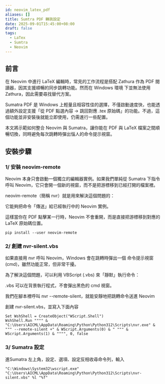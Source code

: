 ```yaml
---
id: neovim_latex_pdf
aliases: []
title: Sumtra PDF 轉跳設定
date: 2025-09-01T15:45:00+08:00
draft: false
tags:
  - LaTex
  - Sumtra
  - Neovim
---
```


## 前言

在 Neovim 中進行 LaTeX 編輯時，常見的工作流程是搭配 Zathura 作為 PDF 閱讀器，因其支援順暢的同步跳轉功能。然而在 Windows 環境 下並無法使用 Zathura，因此需要尋找替代方案。

Sumatra PDF 是 Windows 上輕量且相容性佳的選擇，不僅啟動速度快，也能透過額外設定支援「從 PDF 點選內容 → 跳回對應 .tex 原始碼」的功能。不過，這個功能並非安裝後就能立即使用，仍需進行一些配置。

本文將示範如何整合 Neovim 與 Sumatra，讓你能在 PDF 與 LaTeX 檔案之間順暢切換，同時避免每次跳轉時彈出惱人的命令提示視窗。

## 安裝步驟

### 1/ 安裝 neovim-remote

Neovim 本身只會啟動一個獨立的編輯器實例。如果我們單純從 Sumatra 下指令呼叫 Neovim，它只會開一個新的視窗，而不是把游標移到已經打開的檔案裡。

neovim-remote（簡稱 nvr）就是用來解決這個問題的：

它能夠把命令「傳送」給已經執行中的 Neovim 實例。

這樣當你在 PDF 點擊某一行時，Neovim 不會重開，而是直接把游標移到對應的 LaTeX 原始碼位置。

```Shell
pip install --user neovim-remote
```

### 2/ 創建 nvr-silent.vbs

如果直接用 nvr 呼叫 Neovim，Windows 會在跳轉時彈出一個 命令提示視窗 (cmd)，雖然功能正常，但非常干擾。

為了解決這個問題，可以利用 VBScript (.vbs) 來「靜默」執行命令：

.vbs 可以在背景執行程式，不會彈出黑色的 cmd 視窗。

我們在腳本裡呼叫 nvr --remote-silent，就能安靜地把跳轉命令送進 Neovim

創建 nvr-silent.vbs，並寫入下面內容

```vbs
Set WshShell = CreateObject("WScript.Shell")
WshShell.Run """" & "C:\Users\AICML\AppData\Roaming\Python\Python312\Scripts\nvr.exe" & """ --remote-silent +" & WScript.Arguments(0) & " """ & WScript.Arguments(1) & """", 0, false
```

### 3/ Sumatra 設定

進Sumatra 左上角，設定、選項、設定反相收尋命令列，輸入

```shell
"C:\Windows\System32\wscript.exe" "C:\Users\AICML\AppData\Roaming\Python\Python312\Scripts\nvr-silent.vbs" %l "%f"
```
